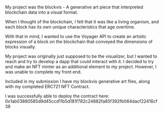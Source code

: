 My project was the blockvis - A generative art piece that interpreted blockchain data into a visual format. 

When I thought of the blockchain, I felt that it was like a living organism, and each block has its own unique characteristics that age overtime. 

With that in mind, I wanted to use the Voyager API to create an artistic expression of a block on the blockchain that conveyed the dimensions of blocks visually.

My project was originally just supposed to be the visualizer, but I wanted to reach and try to develop a dapp that could interact with it.
I decided to try and make an NFT minter as an additional element to my project. However, I was unable to complete my front end.

Included in my submission I have my blockvis generative art files, along with my completed ERC721 NFT Contract. 

I was successfully able to deploy the contract here:
0x1ab03880585d9d45ccd11b5d181f782c24882fa85f392fb064dacf22416cf38
